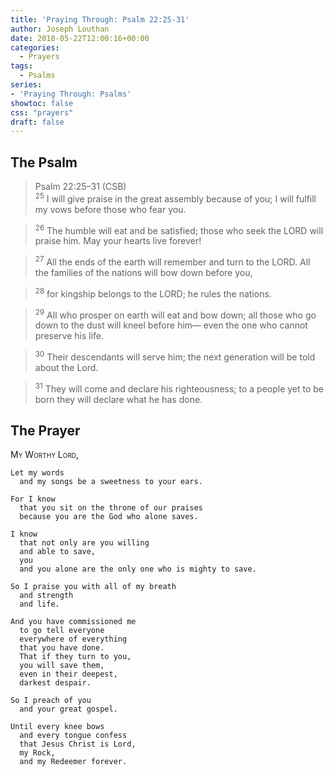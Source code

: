 ```yaml
---
title: 'Praying Through: Psalm 22:25-31'
author: Joseph Louthan
date: 2018-05-22T12:00:16+00:00
categories:
  - Prayers
tags:
  - Psalms
series:
- 'Praying Through: Psalms'
showtoc: false
css: "prayers"
draft: false
---
```

## The Psalm

>Psalm 22:25–31 (CSB)  
><sup>25</sup> I will give praise in the great assembly because of you; I will fulfill my vows before those who fear you. 

><sup>26</sup> The humble will eat and be satisfied; those who seek the LORD will praise him. May your hearts live forever! 

><sup>27</sup> All the ends of the earth will remember and turn to the LORD. All the families of the nations will bow down before you, 

><sup>28</sup> for kingship belongs to the LORD; he rules the nations. 

><sup>29</sup> All who prosper on earth will eat and bow down; all those who go down to the dust will kneel before him— even the one who cannot preserve his life. 

><sup>30</sup> Their descendants will serve him; the next generation will be told about the Lord. 

><sup>31</sup> They will come and declare his righteousness; to a people yet to be born they will declare what he has done.

## The Prayer

<div style="font-variant: small-caps;">
  My Worthy Lord,
</div>

```text
Let my words 
  and my songs be a sweetness to your ears.

For I know 
  that you sit on the throne of our praises 
  because you are the God who alone saves.

I know 
  that not only are you willing 
  and able to save,
  you 
  and you alone are the only one who is mighty to save.

So I praise you with all of my breath 
  and strength 
  and life.

And you have commissioned me 
  to go tell everyone
  everywhere of everything 
  that you have done. 
  That if they turn to you,
  you will save them,
  even in their deepest,
  darkest despair.

So I preach of you 
  and your great gospel.

Until every knee bows 
  and every tongue confess 
  that Jesus Christ is Lord,
  my Rock,
  and my Redeemer forever.
```
